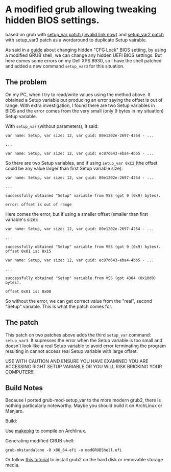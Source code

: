 # A modified grub allowing tweaking hidden BIOS settings.
based on grub with [setup_var patch (invalid link now)](http://luna.vmars.tuwien.ac.at/~froemel/insydeh2o_efi/grub2-add-setup_var-cmd.patch) and [setup_var2 patch](https://habr.com/post/190354/) with setup\_var3 patch as a wordaround to duplicate Setup vairable.

As said in a [guide](https://github.com/acidanthera/AppleSupportPkg#verifymsre2) about changing hidden "CFG Lock" BIOS setting, by using a modified GRUB shell, we can change any hidden UEFI BIOS settings. But here comes some errors on my Dell XPS 8930, so I have the shell patched and added a new command `setup_var3` for this situation.

## The problem
On my PC, when I try to read/write values using the method above. It obtained a Setup variable but producing an error saying the offset is out of range. With extra investigation, I found there are two Setup variables in BIOS and the error comes from the very small (only 9 bytes in my situation) Setup variable.

With `setup_var` (without parameters), it said:

```
var name: Setup, var size: 12, var guid: 80e1202e-2697-4264 - ...

...

var name: Setup, var size: 12, var guid: ec87d643-eba4-4bb5 - ...
```

So there are two Setup variables, and if using `setup_var 0xC2` (the offset could be any value larger than first Setup variable size):

```
var name: Setup, var size: 12, var guid: 80e1202e-2697-4264 - ...

...

successfully obtained "Setup" variable from VSS (got 9 (0x9) bytes).

error: offset is out of range

```

Here comes the error, but if using a smaller offset (smaller than first variable's size):

```
var name: Setup, var size: 12, var guid: 80e1202e-2697-4264 - ...

...

successfully obtained "Setup" variable from VSS (got 9 (0x9) bytes).
offset 0x01 is: 0x15

var name: Setup, var size: 12, var guid: ec87d643-eba4-4bb5 - ...

...

successfully obtained "Setup" variable from VSS (got 4304 (0x10d0) bytes).

offset 0x01 is: 0x00
```

So without the error, we can get correct value from the "real", second "Setup" variable. This is what the patch comes for.

## The patch
This patch on two patches above adds the third `setup_var` command: `setup_var3`. It supresses the error when the Setup variable is too small and doesn't look like a real Setup variable to avoid error terminating the program resulting in cannot access real Setup variable with large offset.

USE WITH CAUTION AND ENSURE YOU HAVE EXAMINED YOU ARE ACCESSING RIGHT SETUP VARIABLE OR YOU WILL RISK BRICKING YOUR COMPUTER!!!

## Build Notes
Because I ported grub-mod-setup_var to the more modern grub2, there is nothing particularly noteworthy. Maybe you should build it on ArchLinux or Manjaro.

Build:

Use [makepkg](https://wiki.archlinux.org/index.php/Makepkg) to compile on Archlinux.

Generating modified GRUB shell:

```
grub-mkstandalone -O x86_64-efi -o modGRUBShell.efi
```
Or follow [this tutorial](https://wiki.archlinux.org/index.php/GRUB) to install grub2 on the hard disk or removable storage media.
